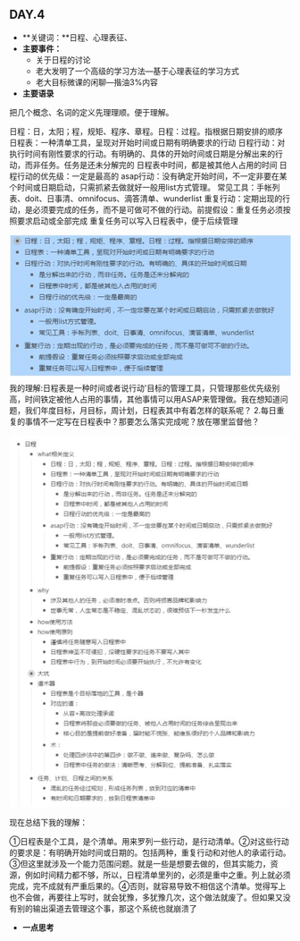 ## DAY.4
 + **关键词：**日程、心理表征、
 + **主要事件：**
    + 关于日程的讨论
    + 老大发明了一个高级的学习方法—基于心理表征的学习方式
    + 老大目标微课的闲聊—揩油3%内容
 + **主要语录**

把几个概念、名词的定义先理理顺。便于理解。

日程：日，太阳；程，规矩、程序、章程。日程：过程。指根据日期安排的顺序
日程表：一种清单工具，呈现对开始时间或日期有明确要求的行动
日程行动：对执行时间有刚性要求的行动。有明确的、具体的开始时间或日期是分解出来的行动，而非任务。任务是还未分解完的
日程表中时间，都是被其他人占用的时间
日程行动的优先级：一定是最高的
asap行动：没有确定开始时间，不一定非要在某个时间或日期启动，只需抓紧去做就好一般用list方式管理。
常见工具：手帐列表、doit、日事清、omnifocus、滴答清单、wunderlist
重复行动：定期出现的行动，是必须要完成的任务，而不是可做可不做的行动。前提假设：重复任务必须按照要求启动或全部完成
重复任务可以写入日程表中，便于后续管理

![](./_image/612aa726d1d25c26ccdb56e6d2aa198.jpg)
我的理解:日程表是一种时间或者说行动'目标的管理工具，只管理那些优先级别高，时间铁定被他人占用的事情，其他事情可以用ASAP来管理做。我在想知道问题，我们年度目标，月目标，周计划，日程表其中有着怎样的联系呢？
2.每日重复的事情不一定写在日程表中？那要怎么落实完成呢？放在哪里监督他？

![](./_image/8e67d588ab57da221a090afcb2cc5d2.jpg)

现在总结下我的理解：

①日程表是个工具，是个清单。用来罗列一些行动，是行动清单。②对这些行动的要求是：有明确开始时间或日期的。包括两种，重复行动和对他人的承诺行动。③但这里就涉及一个能力范围问题。就是一些是想要去做的，但其实能力，资源，例如时间精力都不够，所以，日程清单里列的，必须是重中之重。列上就必须完成，完不成就有严重后果的。④否则，就容易导致不相信这个清单。觉得写上也不会做，再要往上写时，就会犹豫，多犹豫几次，这个做法就废了。但如果又没有别的输出渠道去管理这个事，那这个系统也就崩溃了



 + **一点思考**